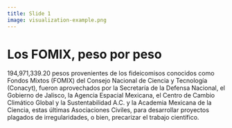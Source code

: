 ```yaml
---
title: Slide 1
image: visualization-example.png
---
```


# Los FOMIX, peso por peso

194,971,339.20 pesos provenientes de los fideicomisos conocidos como Fondos Mixtos (FOMIX) del Consejo Nacional de Ciencia y Tecnología (Conacyt), fueron aprovechados por la Secretaría de la Defensa Nacional, el Gobierno de Jalisco, la Agencia Espacial Mexicana, el Centro de Cambio Climático Global y la Sustentabilidad A.C. y la Academia Mexicana de la Ciencia, estas últimas Asociaciones Civiles, para desarrollar proyectos plagados de irregularidades, o bien, precarizar el trabajo científico.
